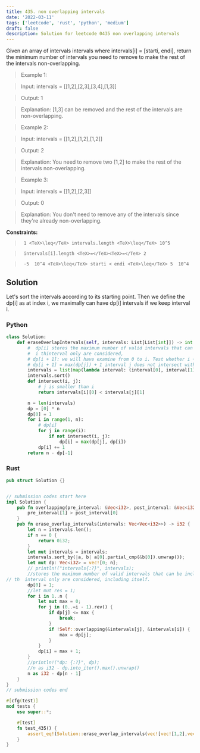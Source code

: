 ```yaml
---
title: 435. non overlapping intervals
date: '2022-03-11'
tags: ['leetcode', 'rust', 'python', 'medium']
draft: false
description: Solution for leetcode 0435 non overlapping intervals
---
```


 

  Given an array of intervals intervals where intervals[i] <TeX>=</TeX> [starti, endi], return the minimum number of intervals you need to remove to make the rest of the intervals non-overlapping.

   

 >   Example 1:

  

 >   Input: intervals <TeX>=</TeX> [[1,2],[2,3],[3,4],[1,3]]

 >   Output: 1

 >   Explanation: [1,3] can be removed and the rest of the intervals are non-overlapping.

  

 >   Example 2:

  

 >   Input: intervals <TeX>=</TeX> [[1,2],[1,2],[1,2]]

 >   Output: 2

 >   Explanation: You need to remove two [1,2] to make the rest of the intervals non-overlapping.

  

 >   Example 3:

  

 >   Input: intervals <TeX>=</TeX> [[1,2],[2,3]]

 >   Output: 0

 >   Explanation: You don't need to remove any of the intervals since they're already non-overlapping.

  

   

  **Constraints:**

  

 >   	1 <TeX>\leq</TeX> intervals.length <TeX>\leq</TeX> 10^5

 >   	intervals[i].length <TeX>=</TeX><TeX>=</TeX> 2

 >   	-5  10^4 <TeX>\leq</TeX> starti < endi <TeX>\leq</TeX> 5  10^4


## Solution
Let's sort the intervals according to its starting point.  Then we define the dp[i] as at index i, we maximally can have dp[i] intervals if we keep interval i. 
### Python
```python
class Solution:
    def eraseOverlapIntervals(self, intervals: List[List[int]]) -> int:
        #  dp[i] stores the maximum number of valid intervals that can be included in the final list if the intervals upto the
        #  i thinterval only are considered,
        # dp[i + 1]: we will have examine from 0 to i. Test whether i + 1 interval intersect with j or not. We calculate the max result. 
        # dp[i + 1] = max(dp[j]) + 1 interval j does not intersect with i + 1
        intervals = list(map(lambda interval: (interval[0], interval[1]), intervals))
        intervals.sort()
        def intersect(i, j):
            # j is smaller than i
            return intervals[i][0] < intervals[j][1]

        n = len(intervals)
        dp = [0] * n
        dp[0] = 1
        for i in range(1, n):
            # dp[i]
            for j in range(i):
                if not intersect(i, j):
                    dp[i] = max(dp[j], dp[i])
            dp[i] += 1
        return n - dp[-1]
```
### Rust
```rust
pub struct Solution {}


// submission codes start here
impl Solution {
    pub fn overlapping(pre_interval: &Vec<i32>, post_interval: &Vec<i32>) -> bool {
        pre_interval[1] > post_interval[0]
    }
    pub fn erase_overlap_intervals(intervals: Vec<Vec<i32>>) -> i32 {
        let n = intervals.len();
        if n == 0 {
            return 0i32;
        }
        let mut intervals = intervals;
        intervals.sort_by(|a, b| a[0].partial_cmp(&b[0]).unwrap());
        let mut dp: Vec<i32> = vec![0; n];
        // println!("intervals{:?}", intervals);
        //stores the maximum number of valid intervals that can be included in the final list if the intervals upto the i^{th}i 
// th  interval only are considered, including itself. 
        dp[0] = 1;
        //let mut res = 1;
        for i in 1..n {
            let mut max = 0;
            for j in (0..=i - 1).rev() {
                if dp[j] <= max {
                    break;
                }
                if !Self::overlapping(&intervals[j], &intervals[i]) {
                    max = dp[j];
                }
            }
            dp[i] = max + 1;
        }
        //println!("dp: {:?}", dp);
        //n as i32 - dp.into_iter().max().unwrap()
        n as i32 - dp[n - 1]
    }
}
// submission codes end

#[cfg(test)]
mod tests {
    use super::*;

    #[test]
    fn test_435() {
        assert_eq!(Solution::erase_overlap_intervals(vec![vec![1,2],vec![2,3],vec![3,4],vec![1,3]]), 1);
    }
}

```
